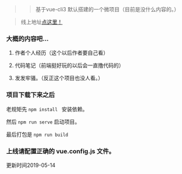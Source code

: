 >>基于vue-cli3 默认搭建的一个微项目（目前是没什么内容的。）

> 线上地址[点这里！](https://qq23kou.github.io/test/)

### 大概的内容吧...

1. 作者个人经历（这个以后作者要自己看）

2. 代码笔记（前端挺好玩的以后会一直撸代码的）

3. 发发牢骚。（反正这个项目也没人看。）

### 项目下载下来之后

老规矩先 `npm install ` 安装依赖。

然后 `npm run serve`  启动项目。

最后打包是 `npm run build`

### 上线请配置正确的 vue.config.js 文件。

更新时间2019-05-14